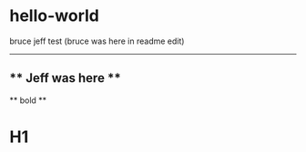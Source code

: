 # hello-world
bruce jeff test
(bruce was here in readme edit)

---
** Jeff was here **
---

** bold **

# H1
